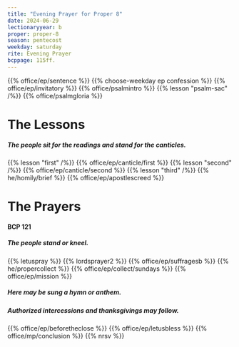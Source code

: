```yaml
---
title: "Evening Prayer for Proper 8"
date: 2024-06-29
lectionaryyear: b
proper: proper-8
season: pentecost
weekday: saturday
rite: Evening Prayer
bcppage: 115ff.
---
```

{{% office/ep/sentence %}}
{{% choose-weekday ep confession %}}
{{% office/ep/invitatory %}}
{{% office/psalmintro %}}
{{% lesson "psalm-sac" /%}}
{{% office/psalmgloria %}}
# The Lessons
##### The people sit for the readings and stand for the canticles.
{{% lesson "first" /%}}
{{% office/ep/canticle/first %}}
{{% lesson "second" /%}}
{{% office/ep/canticle/second %}}
{{% lesson "third" /%}}
{{% he/homily/brief %}}
{{% office/ep/apostlescreed %}}
# The Prayers
#### BCP 121
##### The people stand or kneel.
{{% letuspray %}}
{{% lordsprayer2 %}}
{{% office/ep/suffragesb %}}
{{% he/propercollect %}}
{{% office/ep/collect/sundays %}}
{{% office/ep/mission %}}
##### Here may be sung a hymn or anthem.
##### Authorized intercessions and thanksgivings may follow.
{{% office/ep/beforetheclose %}}
{{% office/ep/letusbless %}}
{{% office/mp/conclusion %}}
{{% nrsv %}}

